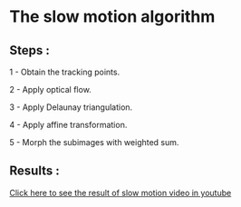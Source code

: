 # The slow motion algorithm

## Steps : 

1 - Obtain the tracking points.

2 - Apply optical flow.

3 - Apply Delaunay triangulation.

4 - Apply affine transformation.

5 - Morph the subimages with weighted sum.

## Results : 

[Click here to see the result of slow motion video in youtube](https://www.youtube.com/watch?v=9P8u0gVwxqs&list=PLK4ORW0kvHzpnCHUE-5A1pJ1Ek5x4AJc-&index=4&t=0s "Result of slow motion video in youtube")
